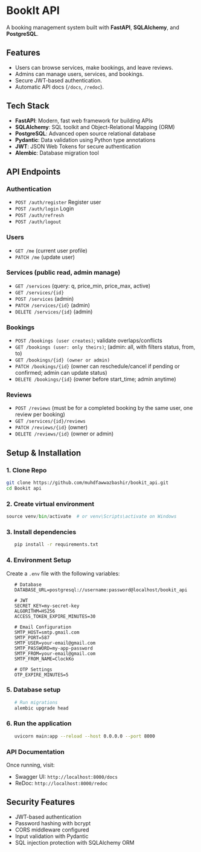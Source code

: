 # BookIt API

A booking management system built with **FastAPI**, **SQLAlchemy**, and **PostgreSQL**.


## Features

- Users can browse services, make bookings, and leave reviews.
- Admins can manage users, services, and bookings.
- Secure JWT-based authentication.
- Automatic API docs (`/docs`, `/redoc`).

## Tech Stack

- **FastAPI**: Modern, fast web framework for building APIs
- **SQLAlchemy**: SQL toolkit and Object-Relational Mapping (ORM)
- **PostgreSQL**: Advanced open source relational database
- **Pydantic**: Data validation using Python type annotations
- **JWT**: JSON Web Tokens for secure authentication
- **Alembic**: Database migration tool

## API Endpoints

### Authentication

- `POST /auth/register` Register user
- `POST /auth/login` Login
- `POST /auth/refresh`
- `POST /auth/logout`

### Users

- `GET /me` (current user profile)
- `PATCH /me` (update user)

### Services (public read, admin manage)

- `GET /services` (query: q, price_min, price_max, active)
- `GET /services/{id}`
- `POST /services` (admin)
- `PATCH /services/{id}` (admin)
- `DELETE /services/{id}` (admin)


### Bookings

- `POST /bookings (user creates)`; validate overlaps/conflicts
- `GET /bookings (user: only theirs)`; (admin: all, with filters status, from, to)
- `GET /bookings/{id} (owner or admin)`
- `PATCH /bookings/{id}` (owner can reschedule/cancel if pending or confirmed; admin can update status)
- `DELETE /bookings/{id}` (owner before start_time; admin anytime)


### Reviews

- `POST /reviews` (must be for a completed booking by the same user, one review per booking)
- `GET /services/{id}/reviews`
- `PATCH /reviews/{id}` (owner)
- `DELETE /reviews/{id}` (owner or admin)

##  Setup & Installation

### 1. **Clone Repo**
```bash
git clone https://github.com/muhdfawwazbashir/bookit_api.git
cd Bookit api
```
### 2. **Create virtual environment**
```python -m venv venv
source venv/bin/activate  # or venv\Scripts\activate on Windows
```
### 3. **Install dependencies**
```bash
   pip install -r requirements.txt
```
### 4. **Environment Setup**
Create a `.env` file with the following variables:
```env
   # Database
   DATABASE_URL=postgresql://username:password@localhost/bookit_api
   
   # JWT
   SECRET_KEY=my-secret-key
   ALGORITHM=HS256
   ACCESS_TOKEN_EXPIRE_MINUTES=30
   
   # Email Configuration
   SMTP_HOST=smtp.gmail.com
   SMTP_PORT=587
   SMTP_USER=your-email@gmail.com
   SMTP_PASSWORD=my-app-password
   SMTP_FROM=your-email@gmail.com
   SMTP_FROM_NAME=ClockKo
   
   # OTP Settings
   OTP_EXPIRE_MINUTES=5
```
### 5. **Database setup**
```bash
   # Run migrations
   alembic upgrade head
```
### 6. **Run the application**
```bash
   uvicorn main:app --reload --host 0.0.0.0 --port 8000
```
### API Documentation
Once running, visit:
- Swagger UI: `http://localhost:8000/docs`
- ReDoc: `http://localhost:8000/redoc`


## Security Features

- JWT-based authentication
- Password hashing with bcrypt
- CORS middleware configured
- Input validation with Pydantic
- SQL injection protection with SQLAlchemy ORM
